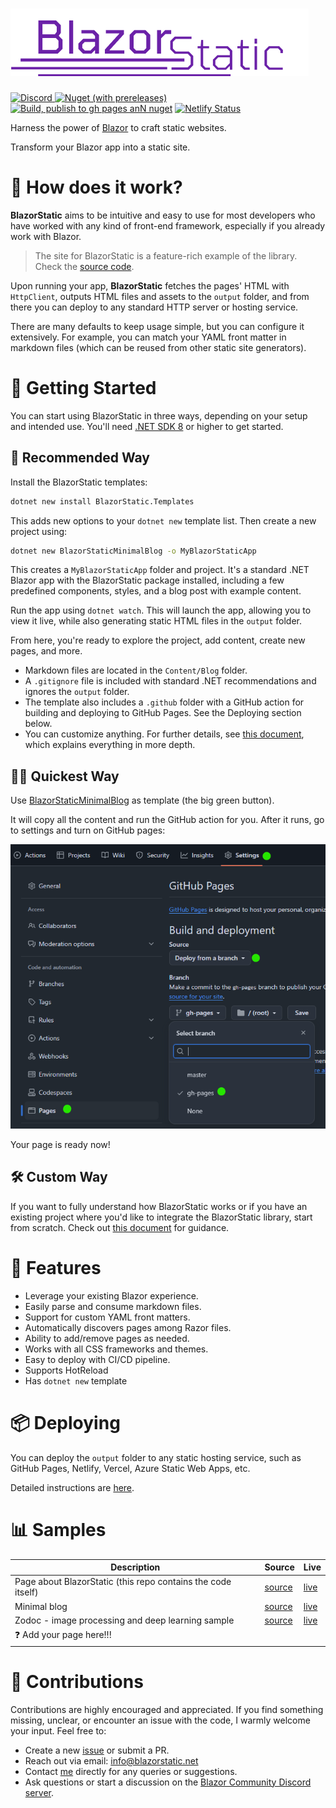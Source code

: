 ﻿# <img id="imglogo" src="./BlazorStaticWebsite/wwwroot/imgs/logo.png" alt="blazor static">



[![Discord](https://img.shields.io/discord/798312431893348414?style=flat&logo=discord&logoColor=white&label=Blazor%20Community%2F%23BlazorStatic&labelColor=5865f2&color=gray)
](https://discord.gg/DsAXsMuEbx)
[![Nuget (with prereleases)](https://img.shields.io/nuget/vpre/BlazorStatic)](https://www.nuget.org/packages/BlazorStatic/)
[![Build, publish to gh pages anN nuget](https://github.com/BlazorStatic/BlazorStatic/actions/workflows/publish-to-nuget.yml/badge.svg)](https://github.com/BlazorStatic/BlazorStatic/actions/workflows/publish-to-nuget.yml)
[![Netlify Status](https://api.netlify.com/api/v1/badges/4fa2c17a-6385-4cc6-9919-e32c134175d9/deploy-status)](https://app.netlify.com/sites/blazorstatic/deploys)


Harness the power of [Blazor](https://dotnet.microsoft.com/en-us/apps/aspnet/web-apps/blazor) to craft static websites.

Transform your Blazor app into a static site.

# 🔧 How does it work?

**BlazorStatic** aims to be intuitive and easy to use for most developers who have worked with any kind of front-end framework, especially if you already work with Blazor.

> The site for BlazorStatic is a feature-rich example of the library. Check the [source code](https://github.com/BlazorStatic/BlazorStatic/tree/master/BlazorStaticWebsite).

Upon running your app, **BlazorStatic** fetches the pages' HTML with `HttpClient`, outputs HTML files and assets to the `output` folder, and from there you can deploy to any standard HTTP server or hosting service.

There are many defaults to keep usage simple, but you can configure it extensively. For example, you can match your YAML front matter in markdown files (which can be reused from other static site generators).



# 🚀 Getting Started

You can start using BlazorStatic in three ways, depending on your setup and intended use. You'll need [.NET SDK 8](https://dotnet.microsoft.com/en-us/download/dotnet/8.0) or higher to get started.
## 👑 Recommended Way

Install the BlazorStatic templates:

```sh
dotnet new install BlazorStatic.Templates
```

This adds new options to your `dotnet new` template list. Then create a new project using:

```sh
dotnet new BlazorStaticMinimalBlog -o MyBlazorStaticApp
```

This creates a `MyBlazorStaticApp` folder and project. It's a standard .NET Blazor app with the BlazorStatic package installed, including a few predefined components, styles, and a blog post with example content.

Run the app using `dotnet watch`. This will launch the app, allowing you to view it live, while also generating static HTML files in the `output` folder.

From here, you're ready to explore the project, add content, create new pages, and more.

- Markdown files are located in the `Content/Blog` folder.
- A `.gitignore` file is included with standard .NET recommendations and ignores the `output` folder.
- The template also includes a `.github` folder with a GitHub action for building and deploying to GitHub Pages. See the Deploying section below.
- You can customize anything. For further details, see [this document](./BlazorStaticWebsite/Content/Docs/new-start.md), which explains everything in more depth.

## 🏃‍➡️ Quickest Way

Use [BlazorStaticMinimalBlog](https://github.com/BlazorStatic/BlazorStaticMinimalBlog) as template (the big green button).

It will copy all the content and run the GitHub action for you. After it runs, go to settings and turn on GitHub pages:

![github pages](.github/media/README/img-1.png)

Your page is ready now!

## 🛠️ Custom Way

If you want to fully understand how BlazorStatic works or if you have an existing project where you'd like to integrate the BlazorStatic library, start from scratch. Check out [this document](./BlazorStaticWebsite/Content/Docs/new-start.md) for guidance.

# 🧩 Features

- Leverage your existing Blazor experience.
- Easily parse and consume markdown files.
- Support for custom YAML front matters.
- Automatically discovers pages among Razor files.
- Ability to add/remove pages as needed.
- Works with all CSS frameworks and themes.
- Easy to deploy with CI/CD pipeline.
- Supports HotReload
- Has `dotnet new` template


# 📦 Deploying

You can deploy the `output` folder to any static hosting service, such as GitHub Pages, Netlify, Vercel, Azure Static Web Apps, etc.

Detailed instructions are [here](./BlazorStaticWebsite/Content/Docs/deployment.md).

# 📊 Samples

| Description                                                  | Source                                                                                 | Live                                                            |
| ------------------------------------------------------------ |----------------------------------------------------------------------------------------|-----------------------------------------------------------------|
| Page about BlazorStatic (this repo contains the code itself) | [source](https://github.com/BlazorStatic/BlazorStatic/tree/master/BlazorStaticWebsite) | [live](https://blazorstatic.github.io/BlazorStatic/)            |
| Minimal blog                                                 | [source](https://github.com/BlazorStatic/BlazorStaticMinimalBlog)                      | [live](https://blazorstatic.github.io/BlazorStaticMinimalBlog/) |
| Zodoc - image processing and deep learning sample            | [source](https://github.com/tesar-tech/zodoc/)                                         | [live](https://zodoc.tech/)                                     |
| ❓ Add your page here!!!                                      |                                                                                        |

# 🤝 Contributions

Contributions are highly encouraged and appreciated. If you find something missing, unclear, or encounter an issue with the code, I warmly welcome your input. Feel free to:

- Create a new [issue](https://github.com/BlazorStatic/BlazorStatic/issues) or submit a PR.
- Reach out via email: info@blazorstatic.net
- Contact [me](https://github.com/tesar-tech/) directly for any queries or suggestions.
- Ask questions or start a discussion on the [Blazor Community Discord server](https://discord.gg/DsAXsMuEbx).

